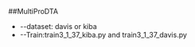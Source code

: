 ##MultiProDTA

  - --dataset: davis or kiba
  - --Train:train3_1_37_kiba.py and  train3_1_37_davis.py
 
